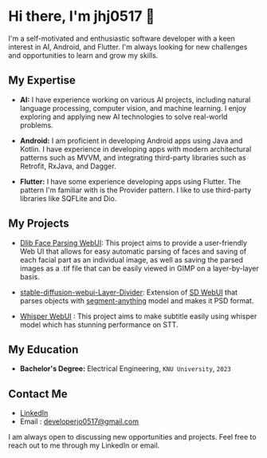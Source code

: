 # Hi there, I'm jhj0517 👋

I'm a self-motivated and enthusiastic software developer with a keen interest in AI, Android, and Flutter. I'm always looking for new challenges and opportunities to learn and grow my skills. 

## My Expertise

- **AI:** I have experience working on various AI projects, including natural language processing, computer vision, and machine learning. I enjoy exploring and applying new AI technologies to solve real-world problems.

- **Android:** I am proficient in developing Android apps using Java and Kotlin. I have experience in developing apps with modern architectural patterns such as MVVM, and integrating third-party libraries such as Retrofit, RxJava, and Dagger.

- **Flutter:** I have some experience developing apps using Flutter. The pattern I'm familiar with is the Provider pattern. I like to use third-party libraries like SQFLite and Dio.

## My Projects

- [Dlib Face Parsing WebUI](https://github.com/jhj0517/Dlib-Face-Parsing-WebUI): This project aims to provide a user-friendly Web UI that allows for easy automatic parsing of faces and saving of each facial part as an individual image, as well as saving the parsed images as a .tif file that can be easily viewed in GIMP on a layer-by-layer basis.

- [stable-diffusion-webui-Layer-Divider](https://github.com/jhj0517/Dlib-Face-Parsing-WebUI): Extension of [SD WebUI](https://github.com/AUTOMATIC1111/stable-diffusion-webui) that parses objects with [segment-anything](https://github.com/facebookresearch/segment-anything) model and makes it PSD format. 

- [Whisper WebUI](https://github.com/jhj0517/Whsiper-WebUI) : This project aims to make subtitle easily using whisper model which has stunning performance on STT.

## My Education

- **Bachelor's Degree:** Electrical Engineering, `KNU University`, `2023`

## Contact Me

- [LinkedIn](https://www.linkedin.com/in/developer-jo-31179322a/)
-  Email : developerjo0517@gmail.com

I am always open to discussing new opportunities and projects. Feel free to reach out to me through my LinkedIn or email. 
